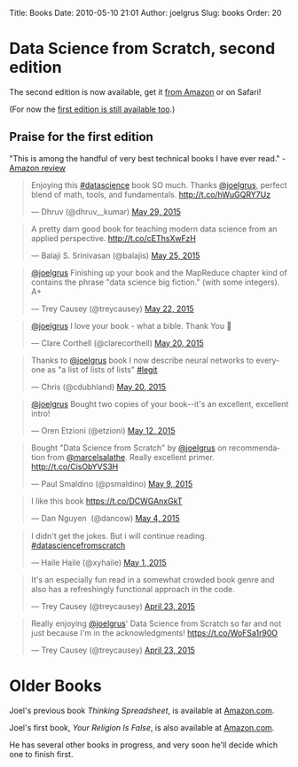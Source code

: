 Title: Books
Date: 2010-05-10 21:01
Author: joelgrus
Slug: books
Order: 20

<h1>Data Science from Scratch, second edition</h1>

The second edition is now available, get it <a href = "https://www.amazon.com/Data-Science-Scratch-Principles-Python/dp/1492041130">from Amazon</a> or on Safari!

(For now the <a href="http://www.amazon.com/Data-Science-Scratch-Principles-Python/dp/149190142X">first edition is still available too</a>.)

<h2>Praise for the first edition</h2>

<div>"This is among the handful of very best technical books I have ever read." - <a href="http://www.amazon.com/review/RNVKX4S27WJ2B/">Amazon review</a></div>

<blockquote class="twitter-tweet" lang="en"><p lang="en" dir="ltr">Enjoying this <a href="https://twitter.com/hashtag/datascience?src=hash">#datascience</a> book SO much. Thanks <a href="https://twitter.com/joelgrus">@joelgrus</a>, perfect blend of math, tools, and fundamentals. <a href="http://t.co/hWuGQRY7Uz">http://t.co/hWuGQRY7Uz</a></p>&mdash; Dhruv (@dhruv__kumar) <a href="https://twitter.com/dhruv__kumar/status/604374132914933760">May 29, 2015</a></blockquote>
<script async src="//platform.twitter.com/widgets.js" charset="utf-8"></script>

<blockquote class="twitter-tweet" lang="en"><p lang="en" dir="ltr">A pretty darn good book for teaching modern data science from an applied perspective.&#10;<a href="http://t.co/cEThsXwFzH">http://t.co/cEThsXwFzH</a></p>&mdash; Balaji S. Srinivasan (@balajis) <a href="https://twitter.com/balajis/status/602703655477739521">May 25, 2015</a></blockquote>
<script async src="//platform.twitter.com/widgets.js" charset="utf-8"></script>

<blockquote class="twitter-tweet" lang="en"><p lang="en" dir="ltr"><a href="https://twitter.com/joelgrus">@joelgrus</a> Finishing up your book and the MapReduce chapter kind of contains the phrase &quot;data science big fiction.&quot; (with some integers). A+</p>&mdash; Trey Causey (@treycausey) <a href="https://twitter.com/treycausey/status/601571797323087873">May 22, 2015</a></blockquote>
<script async src="//platform.twitter.com/widgets.js" charset="utf-8"></script>

<blockquote class="twitter-tweet" lang="en"><p lang="en" dir="ltr"><a href="https://twitter.com/joelgrus">@joelgrus</a> I love your book - what a bible. Thank You 👏</p>&mdash; Clare Corthell (@clarecorthell) <a href="https://twitter.com/clarecorthell/status/600845498207973376">May 20, 2015</a></blockquote>
<script async src="//platform.twitter.com/widgets.js" charset="utf-8"></script>

<blockquote class="twitter-tweet" lang="en"><p lang="en" dir="ltr">Thanks to <a href="https://twitter.com/joelgrus">@joelgrus</a> book I now describe neural networks to everyone as &quot;a list of lists of lists&quot; <a href="https://twitter.com/hashtag/legit?src=hash">#legit</a></p>&mdash; Chris (@cdubhland) <a href="https://twitter.com/cdubhland/status/600813592053620736">May 20, 2015</a></blockquote>
<script async src="//platform.twitter.com/widgets.js" charset="utf-8"></script>

<blockquote class="twitter-tweet" lang="en"><p lang="en" dir="ltr"><a href="https://twitter.com/joelgrus">@joelgrus</a> Bought two copies of your book--it&#39;s an excellent, excellent intro!</p>&mdash; Oren Etzioni (@etzioni) <a href="https://twitter.com/etzioni/status/598270332747718656">May 12, 2015</a></blockquote>
<script async src="//platform.twitter.com/widgets.js" charset="utf-8"></script>

<blockquote class="twitter-tweet" lang="en"><p lang="en" dir="ltr">Bought &quot;Data Science from Scratch&quot; by <a href="https://twitter.com/joelgrus">@joelgrus</a> on recommendation from <a href="https://twitter.com/marcelsalathe">@marcelsalathe</a>. Really excellent primer. <a href="http://t.co/CisObYVS3H">http://t.co/CisObYVS3H</a></p>&mdash; Paul Smaldino (@psmaldino) <a href="https://twitter.com/psmaldino/status/597073237588189185">May 9, 2015</a></blockquote>
<script async src="//platform.twitter.com/widgets.js" charset="utf-8"></script>

<blockquote class="twitter-tweet" lang="en"><p lang="en" dir="ltr">I like this book <a href="https://t.co/DCWGAnxGkT">https://t.co/DCWGAnxGkT</a></p>&mdash; Dan Nguyen ؚ (@dancow) <a href="https://twitter.com/dancow/status/595212561055813633">May 4, 2015</a></blockquote>
<script async src="//platform.twitter.com/widgets.js" charset="utf-8"></script>

<blockquote class="twitter-tweet" lang="en"><p lang="en" dir="ltr">I didn&#39;t get the jokes. But i will continue reading. <a href="https://twitter.com/hashtag/datasciencefromscratch?src=hash">#datasciencefromscratch</a></p>&mdash; Haile Haile (@xyhaile) <a href="https://twitter.com/xyhaile/status/594260193468383232">May 1, 2015</a></blockquote>
<script async src="//platform.twitter.com/widgets.js" charset="utf-8"></script>

<blockquote class="twitter-tweet" lang="en"><p lang="en" dir="ltr">It&#39;s an especially fun read in a somewhat crowded book genre and also has a refreshingly functional approach in the code.</p>&mdash; Trey Causey (@treycausey) <a href="https://twitter.com/treycausey/status/591031653838950400">April 23, 2015</a></blockquote>
<script async src="//platform.twitter.com/widgets.js" charset="utf-8"></script>

<blockquote class="twitter-tweet" lang="en"><p lang="en" dir="ltr">Really enjoying <a href="https://twitter.com/joelgrus">@joelgrus</a>&#39; Data Science from Scratch so far and not just because I&#39;m in the acknowledgments! <a href="https://t.co/WoFSa1r90O">https://t.co/WoFSa1r90O</a></p>&mdash; Trey Causey (@treycausey) <a href="https://twitter.com/treycausey/status/591031406861520896">April 23, 2015</a></blockquote>
<script async src="//platform.twitter.com/widgets.js" charset="utf-8"></script>

<h1>Older Books</h1>

Joel's previous book *Thinking Spreadsheet*, is available at [Amazon.com](http://www.amazon.com/gp/product/0982481810?ie=UTF8&tag=brightwalton-20&linkCode=as2&camp=1789&creative=390957&creativeASIN=0982481810).

Joel's first book, *Your Religion Is False*, is also
available at
[Amazon.com](http://www.amazon.com/gp/product/0982481802?ie=UTF8&tag=brightwalton-20&linkCode=as2&camp=1789&creative=390957&creativeASIN=0982481802).

He has several other books in progress, and very soon he'll decide which
one to finish first.
